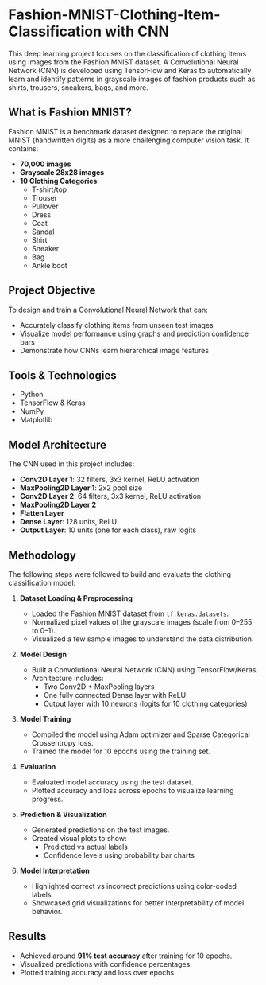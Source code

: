 # Fashion-MNIST-Clothing-Item-Classification with CNN

This deep learning project focuses on the classification of clothing items using images from the Fashion MNIST dataset. A Convolutional Neural Network (CNN) is developed using TensorFlow and Keras to automatically learn and identify patterns in grayscale images of fashion products such as shirts, trousers, sneakers, bags, and more.

## What is Fashion MNIST?

Fashion MNIST is a benchmark dataset designed to replace the original MNIST (handwritten digits) as a more challenging computer vision task. It contains:

- **70,000 images**
- **Grayscale 28x28 images**
- **10 Clothing Categories**:
  - T-shirt/top
  - Trouser
  - Pullover
  - Dress
  - Coat
  - Sandal
  - Shirt
  - Sneaker
  - Bag
  - Ankle boot

## Project Objective

To design and train a Convolutional Neural Network that can:
- Accurately classify clothing items from unseen test images
- Visualize model performance using graphs and prediction confidence bars
- Demonstrate how CNNs learn hierarchical image features

## Tools & Technologies

- Python
- TensorFlow & Keras
- NumPy
- Matplotlib

## Model Architecture

The CNN used in this project includes:
- **Conv2D Layer 1**: 32 filters, 3x3 kernel, ReLU activation  
- **MaxPooling2D Layer 1**: 2x2 pool size  
- **Conv2D Layer 2**: 64 filters, 3x3 kernel, ReLU activation  
- **MaxPooling2D Layer 2**  
- **Flatten Layer**
- **Dense Layer**: 128 units, ReLU  
- **Output Layer**: 10 units (one for each class), raw logits

## Methodology

The following steps were followed to build and evaluate the clothing classification model:

1. **Dataset Loading & Preprocessing**
   - Loaded the Fashion MNIST dataset from `tf.keras.datasets`.
   - Normalized pixel values of the grayscale images (scale from 0–255 to 0–1).
   - Visualized a few sample images to understand the data distribution.

2. **Model Design**
   - Built a Convolutional Neural Network (CNN) using TensorFlow/Keras.
   - Architecture includes:
     - Two Conv2D + MaxPooling layers
     - One fully connected Dense layer with ReLU
     - Output layer with 10 neurons (logits for 10 clothing categories)

3. **Model Training**
   - Compiled the model using Adam optimizer and Sparse Categorical Crossentropy loss.
   - Trained the model for 10 epochs using the training set.

4. **Evaluation**
   - Evaluated model accuracy using the test dataset.
   - Plotted accuracy and loss across epochs to visualize learning progress.

5. **Prediction & Visualization**
   - Generated predictions on the test images.
   - Created visual plots to show:
     - Predicted vs actual labels
     - Confidence levels using probability bar charts

6. **Model Interpretation**
   - Highlighted correct vs incorrect predictions using color-coded labels.
   - Showcased grid visualizations for better interpretability of model behavior.

## Results

- Achieved around **91% test accuracy** after training for 10 epochs.
- Visualized predictions with confidence percentages.
- Plotted training accuracy and loss over epochs.
